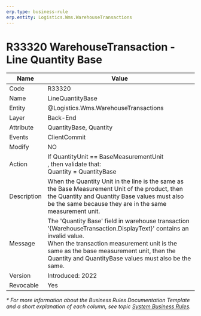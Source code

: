 ```yaml
---
erp.type: business-rule
erp.entity: Logistics.Wms.WarehouseTransactions
---
```


# R33320 WarehouseTransaction -  Line Quantity Base
| Name | Value |
| ---- | ----- |
|Code | R33320 |
| Name |  LineQuantityBase |
| Entity | @Logistics.Wms.WarehouseTransactions |
| Layer | Back-End |
| Attribute | QuantityBase, Quantity |
| Events | ClientCommit |
| Modify | NO |
| Action | If QuantityUnit == BaseMeasurementUnit <br/>, then validate that: <br/> Quantity = QuantityBase |
| Description | When the Quantity Unit in the line is the same as the Base Measurement Unit of the product, then the Quantity and Quantity Base values must also be the same because they are in the same measurement unit.|
| Message | The 'Quantity Base' field in warehouse transaction '{WarehouseTransaction.DisplayText}' contains an invalid value. <br/> When the transaction measurement unit is the same as the base measurement unit, then the Quantity and QuantityBase values must also be the same. |
| Version | Introduced: 2022                                                                                 |
| Revocable | Yes                                                                                              |

*\* For more information about the Business Rules Documentation Template and a short explanation of each column, see
topic [System Business Rules](../templates/template-description-system-business-rules.md).*
